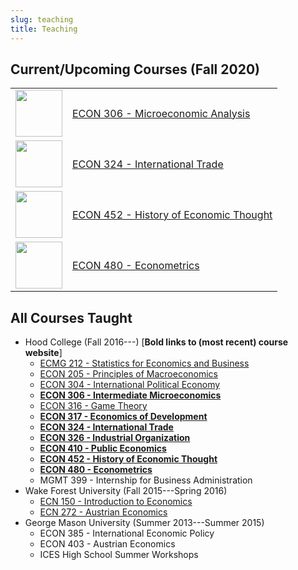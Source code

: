 ```yaml
---
slug: teaching
title: Teaching
---
```


## Current/Upcoming Courses (Fall 2020)

|   |     |
|----|----|
| <img src="https://ryansafner.com/images/micro_hex.png" alt="" width="75"/> | [ECON 306 - Microeconomic Analysis](http://microF20.classes.ryansafner.com) |
| <img src="https://ryansafner.com/images/trade_hex.png" alt="" width="75"/> | [ECON 324 - International Trade](http://tradeF20.classes.ryansafner.com) |
| <img src="https://ryansafner.com/images/thought_hex.png" alt="" width="75"/> | [ECON 452 - History of Economic Thought](http://thoughtF20.classes.ryansafner.com) |
| <img src="https://ryansafner.com/images/metrics_hex.png" alt="" width="75"/> | [ECON 480 - Econometrics](http://metricsF20.classes.ryansafner.com) |

## All Courses Taught

* Hood College (Fall 2016---) [**Bold links to (most recent) course website**]
  - [ECMG 212 - Statistics for Economics and Business](courses/ECMG212)
  - [ECON 205 - Principles of Macroeconomics](courses/ECON205)
  - [ECON 304 - International Political Economy](courses/ECON304)
  - [**ECON 306 - Intermediate Microeconomics**](https://microf20.classes.ryansafner.com)
  - [ECON 316 - Game Theory](courses/ECON316)
  - [**ECON 317 - Economics of Development**](https://devf19.classes.ryansafner.com)
  - [**ECON 324 - International Trade**](https://tradef20.classes.ryansafner.com)
  - [**ECON 326 - Industrial Organization**](https://ios20.classes.ryansafner.com)
  - [**ECON 410 - Public Economics**](https://publics20.classes.ryansafner.com)
  - [**ECON 452 - History of Economic Thought**](https://thoughtf20.classes.ryansafner.com)
  - [**ECON 480 - Econometrics**](https://metricsf20.classes.ryansafner.com)
  - MGMT 399 - Internship for Business Administration 
* Wake Forest University (Fall 2015---Spring 2016)
  - [ECN 150 - Introduction to Economics](https://www.dropbox.com/s/w03rizmeov387tb/ECN_150C_Syllabus_Safner.pdf?dl=0)
  - [ECN 272 - Austrian Economics](https://www.dropbox.com/s/f1ddw84rggv7zod/Austrian_Economics_Syllabus.pdf?dl=0)
* George Mason University (Summer 2013---Summer 2015)
  - ECON 385 - International Economic Policy
  - ECON 403 - Austrian Economics
  - ICES High School Summer Workshops 


